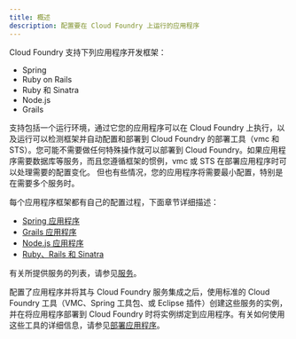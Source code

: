 ```yaml
---
title: 概述
description: 配置要在 Cloud Foundry 上运行的应用程序
---
```


Cloud Foundry 支持下列应用程序开发框架：

+ Spring
+ Ruby on Rails
+ Ruby 和 Sinatra
+ Node.js
+ Grails

支持包括一个运行环境，通过它您的应用程序可以在 Cloud Foundry 上执行，以及运行可以检测框架并自动配置和部署到 Cloud Foundry 的部署工具（vmc 和 STS）。您可能不需要做任何特殊操作就可以部署到 Cloud Foundry。如果应用程序需要数据库等服务，而且您遵循框架的惯例，vmc 或 STS 在部署应用程序时可以处理需要的配置变化。
但也有些情况，您的应用程序将需要最小配置，特别是在需要多个服务时。

每个应用程序框架都有自己的配置过程，下面章节详细描述：

+ [Spring 应用程序](/frameworks/java/spring/spring.html)
+ [Grails 应用程序](/frameworks/java/spring/grails.html)
+ [Node.js 应用程序](/frameworks/nodejs/nodejs.html)
+ [Ruby、Rails 和 Sinatra](/frameworks/ruby/ruby-rails-sinatra.html)

有关所提供服务的列表，请参见[服务](/services.html)。

配置了应用程序并将其与 Cloud Foundry 服务集成之后，使用标准的 Cloud Foundry 工具（VMC、Spring 工具包、或 Eclipse 插件）创建这些服务的实例，并在将应用程序部署到 Cloud Foundry 时将实例绑定到应用程序。有关如何使用这些工具的详细信息，请参见[部署应用程序](/tools/deploying-apps.html)。


